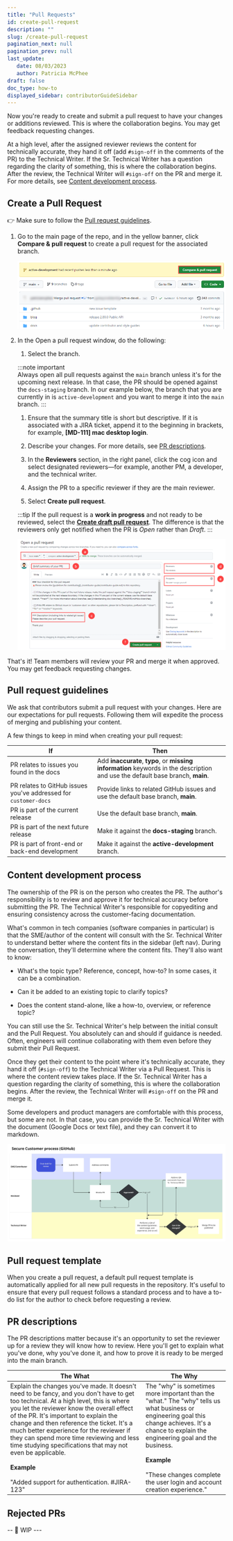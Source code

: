 ```yaml
---
title: "Pull Requests"
id: create-pull-request
description: ""
slug: /create-pull-request
pagination_next: null
pagination_prev: null
last_update: 
   date: 08/03/2023
   author: Patricia McPhee
draft: false
doc_type: how-to
displayed_sidebar: contributorGuideSidebar
---
```


<!-- Reference links -->
[style-guide]: ./style-guide.md
[markdown]: ./markdown-reference.md
[contributor]: ./contribute.md
[site]: https://docs.beyondidentity.com/
[issues]: https://github.com/gobeyondidentity/customer-docs/issues
[repo]: https://github.com/gobeyondidentity/customer-docs
[pr]: https://github.com/gobeyondidentity/customer-docs/pulls
[enhancements]: https://github.com/gobeyondidentity/customer-docs/issues/new?assignees=&labels=%F0%9F%8C%9F+enhancement&projects=&template=enhancement.yml
[get-started]: ./get-started.md


Now you're ready to create and submit a pull request to have your changes or additions reviewed. This is where the collaboration begins. You may get feedback requesting changes. 

At a high level, after the assigned reviewer reviews the content for technically accurate, they hand it off (add `#sign-off` in the comments of the PR) to the Technical Writer. If the Sr. Technical Writer has a question regarding the clarity of something, this is where the collaboration begins. After the review, the Technical Writer will `#sign-off` on the PR and merge it. For more details, see [Content development process](./create-pull-request#content-development-process).

## Create a Pull Request

👉 Make sure to follow the [Pull request guidelines](#pull-request-guidelines).

1. Go to the main page of the repo, and in the yellow banner, click **Compare & pull request** to create a pull request for the associated branch.  <br />

   ![Compare and pull request](./images/github-compare-and-pull-request.png)

1. In the Open a pull request window, do the following:

   1. Select the branch.  

     :::note important  
     Always open all pull requests against the `main` branch unless it's for the upcoming next release. In that case, the PR should be opened against the `docs-staging` branch. In our example below, the branch that you are currently in is `active-development` and you want to merge it into the `main` branch.
     :::

   1. Ensure that the summary title is short but descriptive. If it is associated with a JIRA ticket, append it to the beginning in brackets, for example, **[MD-111] mac desktop login**. 

   1. Describe your changes. For more details, see [PR descriptions](./create-pull-request#pr-descriptions).

   1. In the **Reviewers** section, in the right panel, click the cog icon and select designated reviewers—for example, another PM, a developer, and the technical writer. 

   1. Assign the PR to a specific reviewer if they are the main reviewer.  

   1. Select **Create pull request**.  

     :::tip
     If the pull request is a **work in progress** and not ready to be reviewed, select the **[Create draft pull request](https://github.blog/2019-02-14-introducing-draft-pull-requests/#tag-your-work-in-progress)**. The difference is that the reviewers only get notified when the PR is *Open* rather than *Draft*.
     :::

   ![Screenshot of the Open a pull request window in GitHub highlighting a) the comparing branches selected, b) pull request summary, c) description of changes, 4) select reviewers, 5) select assignees, and 6) click the Create pull request button.](./images/open-pull-request.png)

That's it! Team members will review your PR and merge it when approved. You may get feedback requesting changes.

## Pull request guidelines

We ask that contributors submit a pull request with your changes. Here are our expectations for pull requests. Following them will expedite the process of merging and publishing your content.

A few things to keep in mind when creating your pull request:

| If | Then |
| --- | --- |
| PR relates to issues you found in the docs  | Add **inaccurate**, **typo**, or **missing information** keywords in the description and use the default base branch, **main**.  |
| PR relates to GitHub issues you've addressed for `customer-docs`  | Provide links to related GitHub issues and use the default base branch, **main**.  |
|  PR is part of the current release | Use the default base branch, **main**.  |
| PR is part of the next future release  | Make it against the **docs-staging** branch.  |
|  PR is part of front-end or back-end development | Make it against the **active-development** branch.  |


## Content development process

The ownership of the PR is on the person who creates the PR. The author's responsibility is to review and approve it for technical accuracy before submitting the PR. The Technical Writer's responsible for copyediting and ensuring consistency across the customer-facing documentation.

What's common in tech companies (software companies in particular) is that the SME/author of the content will consult with the Sr. Technical Writer to understand better where the content fits in the sidebar (left nav). During the conversation, they'll determine where the content fits. They'll also want to know: 

- What's the topic type? Reference, concept, how-to? In some cases, it can be a combination.

- Can it be added to an existing topic to clarify topics?  

- Does the content stand-alone, like a how-to, overview, or reference topic?  

You can still use the Sr. Technical Writer's help between the initial consult and the Pull Request. You absolutely can and should if guidance is needed. Often, engineers will continue collaborating with them even before they submit their Pull Request.

Once they get their content to the point where it's technically accurate, they hand it off (`#sign-off`) to the Technical Writer via a Pull Request. This is where the content review takes place. If the Sr. Technical Writer has a question regarding the clarity of something, this is where the collaboration begins. After the review, the Technical Writer will `#sign-off` on the PR and merge it. 

Some developers and product managers are comfortable with this process, but some are not. In that case, you can provide the Sr. Technical Writer with the document (Google Docs or text file), and they can convert it to markdown. 

![Detailed breakdown of the content development process.](../../static/img/current-pr-review-process.jpg "Detailed breakdown of the content development process.")

## Pull request template

When you create a pull request, a default pull request template is automatically applied for all new pull requests in the repository. It's useful to ensure that every pull request follows a standard process and to have a to-do list for the author to check before requesting a review. 


## PR descriptions

The PR descriptions matter because it's an opportunity to set the reviewer up for a review they will know how to review. Here you'll get to explain what you've done, why you've done it, and how to prove it is ready to be merged into the main branch.

| The What | The Why |
| --- | --- |
|  Explain the changes you've made. It doesn't need to be fancy, and you don't have to get too technical. At a high level, this is where you let the reviewer know the overall effect of the PR. It's important to explain the change and then reference the ticket. It's a much better experience for the reviewer if they can spend more time reviewing and less time studying specifications that may not even be applicable. <br /><br />**Example**<br /><br />"Added support for authentication. #JIRA-123"   | The "why" is sometimes more important than the "what." The "why" tells us what business or engineering goal this change achieves. It's a chance to explain the engineering goal and the business.<br /><br />**Example** <br /><br />"These changes complete the user login and account creation experience."    |

## Rejected PRs

-- 🚧 WIP ---